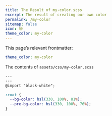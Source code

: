 ```yaml
---
title: The Result of my-color.scss
excerpt: The result of creating our own color
permalink: /my-color
sitemap: false
icon: 😎
theme_color: my-color
---
```

This page’s relevant frontmatter:

```yaml
theme_color: my-color
```

The contents of `assets/css/my-color.scss`

```scss
---
---
@import "black-white";

:root {
  --bg-color: hsl(330, 100%, 81%);
  --pre-bg-color: hsl(330, 100%, 76%);
}
```
